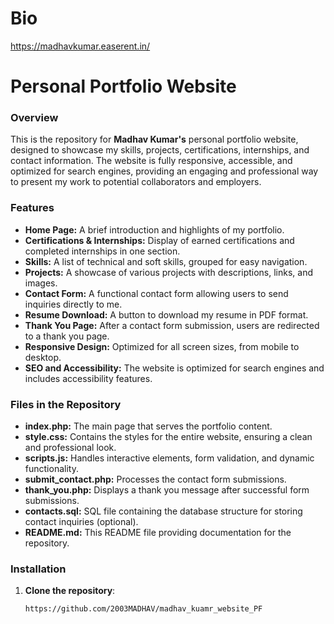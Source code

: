 # Bio
https://madhavkumar.easerent.in/ 

# Personal Portfolio Website

### Overview
This is the repository for **Madhav Kumar's** personal portfolio website, designed to showcase my skills, projects, certifications, internships, and contact information. The website is fully responsive, accessible, and optimized for search engines, providing an engaging and professional way to present my work to potential collaborators and employers.

### Features
- **Home Page:** A brief introduction and highlights of my portfolio.
- **Certifications & Internships:** Display of earned certifications and completed internships in one section.
- **Skills:** A list of technical and soft skills, grouped for easy navigation.
- **Projects:** A showcase of various projects with descriptions, links, and images.
- **Contact Form:** A functional contact form allowing users to send inquiries directly to me.
- **Resume Download:** A button to download my resume in PDF format.
- **Thank You Page:** After a contact form submission, users are redirected to a thank you page.
- **Responsive Design:** Optimized for all screen sizes, from mobile to desktop.
- **SEO and Accessibility:** The website is optimized for search engines and includes accessibility features.

### Files in the Repository
- **index.php:** The main page that serves the portfolio content.
- **style.css:** Contains the styles for the entire website, ensuring a clean and professional look.
- **scripts.js:** Handles interactive elements, form validation, and dynamic functionality.
- **submit_contact.php:** Processes the contact form submissions.
- **thank_you.php:** Displays a thank you message after successful form submissions.
- **contacts.sql:** SQL file containing the database structure for storing contact inquiries (optional).
- **README.md:** This README file providing documentation for the repository.

### Installation

1. **Clone the repository**:
   ```bash
   https://github.com/2003MADHAV/madhav_kuamr_website_PF

